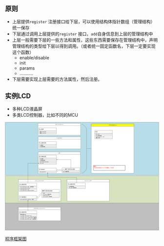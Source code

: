 ## 原则

- 上层提供`register` 注册接口给下层，可以使用结构体指针数组（管理结构）统一保存
- 下层通过调用上层提供的`register` 接口，`add`自身信息到上层的管理结构中
- 上层一般需要下层的一些方法和属性，这些东西需要保存在管理结构中，声明管理结构的类型给下层以得到调用。（或者统一固定函数名，下层一定要实现这个函数）
  - enable/disable
  - init
  - params
  - ...........
- 下层需要实现上层需要的方法属性，然后注册。

## 实例LCD 

- 多种LCD液晶屏
- 多类LCD控制器，比如不同的MCU

![LCD程序](LCD之程序框架.assets/LCD程序.png)

[程序框架图](LCD之程序框架.assets/LCD程序框架.vsdx)

